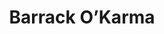 ---
title:          Barrack O’Karma
slug:           bok

names:
  chinese:      金宵大廈
  previous:     Golden Building
genre:          modern
episodes:       20
broadcast:
  start:        2019-09-16
  end:          2019-10-13
producer:       Yip Chun-Fai
starring:       Joel Chan, <mark>Selena Lee</mark>, Lau Kong
synopsis:       For many years, Siu Wai-Ming (Joel Chan) is troubled by a qipao-clad woman in his recurring dreams. Later he becomes the security guard for Twilight Mansion, a building with an old physical appearance and people of all kinds. In this building he encounters resident, Cheung Wai (Selena Lee), an air stewardess who resembles the qipao-clad woman from his dreams! Wai Ming tries to get closer to Wai to learn about their connection to each other. In the meantime, strange things keep occurring at Twilight Mansion, as it becomes the stage for life and fantasy stories of the other residents. Furthermore, Wai Ming discovers that Wai is only a mirage!<br>In the 1960s, dancer Yeung Yuk-Wah (Selena Lee) from the Golden Ballroom dreams that she will become an air stewardess in the future. She falls in love with policeman Lau Yuk-Fai (Joel Chan), who resembles the man from her dreams. Her strange dream is turned into a novel by bookstore owner Lam Yeuk-Si (Bob Cheung / Lau Kong). Wai Ming keeps investigating and accidentally discovers this old novel. He is shocked to learn that he and Wai had a confusing love affair from a previous life…
role:           lead

characters:
  -
    fullname:   Cheung Wai (Alex)
    age:
    identity:   Air stewardess
    appearance: 1-20
  -
    fullname:   Yeung Yuk-Wah (Coco)
    age:
    identity:   Dancer at Twilight Mansion Ballroom
    appearance: 9-20
---